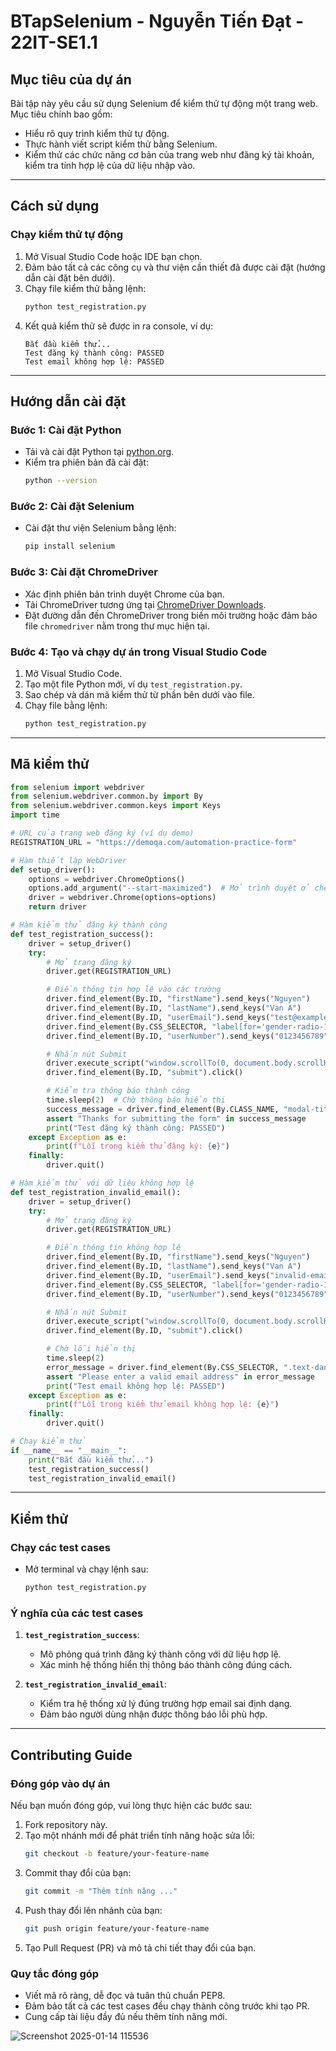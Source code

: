 # BTapSelenium - Nguyễn Tiến Đạt - 22IT-SE1.1

## Mục tiêu của dự án

Bài tập này yêu cầu sử dụng Selenium để kiểm thử tự động một trang web. Mục tiêu chính bao gồm:

- Hiểu rõ quy trình kiểm thử tự động.
- Thực hành viết script kiểm thử bằng Selenium.
- Kiểm thử các chức năng cơ bản của trang web như đăng ký tài khoản, kiểm tra tính hợp lệ của dữ liệu nhập vào.

---

## Cách sử dụng

### Chạy kiểm thử tự động

1. Mở Visual Studio Code hoặc IDE bạn chọn.
2. Đảm bảo tất cả các công cụ và thư viện cần thiết đã được cài đặt (hướng dẫn cài đặt bên dưới).
3. Chạy file kiểm thử bằng lệnh:
   ```bash
   python test_registration.py
   ```
4. Kết quả kiểm thử sẽ được in ra console, ví dụ:
   ```
   Bắt đầu kiểm thử...
   Test đăng ký thành công: PASSED
   Test email không hợp lệ: PASSED
   ```

---

## Hướng dẫn cài đặt

### Bước 1: Cài đặt Python
- Tải và cài đặt Python tại [python.org](https://www.python.org/downloads/).
- Kiểm tra phiên bản đã cài đặt:
  ```bash
  python --version
  ```

### Bước 2: Cài đặt Selenium
- Cài đặt thư viện Selenium bằng lệnh:
  ```bash
  pip install selenium
  ```

### Bước 3: Cài đặt ChromeDriver
- Xác định phiên bản trình duyệt Chrome của bạn.
- Tải ChromeDriver tương ứng tại [ChromeDriver Downloads](https://chromedriver.chromium.org/downloads).
- Đặt đường dẫn đến ChromeDriver trong biến môi trường hoặc đảm bảo file `chromedriver` nằm trong thư mục hiện tại.

### Bước 4: Tạo và chạy dự án trong Visual Studio Code
1. Mở Visual Studio Code.
2. Tạo một file Python mới, ví dụ `test_registration.py`.
3. Sao chép và dán mã kiểm thử từ phần bên dưới vào file.
4. Chạy file bằng lệnh:
   ```bash
   python test_registration.py
   ```

---

## Mã kiểm thử

```python
from selenium import webdriver
from selenium.webdriver.common.by import By
from selenium.webdriver.common.keys import Keys
import time

# URL của trang web đăng ký (ví dụ demo)
REGISTRATION_URL = "https://demoqa.com/automation-practice-form"

# Hàm thiết lập WebDriver
def setup_driver():
    options = webdriver.ChromeOptions()
    options.add_argument("--start-maximized")  # Mở trình duyệt ở chế độ toàn màn hình
    driver = webdriver.Chrome(options=options)
    return driver

# Hàm kiểm thử đăng ký thành công
def test_registration_success():
    driver = setup_driver()
    try:
        # Mở trang đăng ký
        driver.get(REGISTRATION_URL)

        # Điền thông tin hợp lệ vào các trường
        driver.find_element(By.ID, "firstName").send_keys("Nguyen")
        driver.find_element(By.ID, "lastName").send_keys("Van A")
        driver.find_element(By.ID, "userEmail").send_keys("test@example.com")
        driver.find_element(By.CSS_SELECTOR, "label[for='gender-radio-1']").click()  # Chọn giới tính
        driver.find_element(By.ID, "userNumber").send_keys("0123456789")

        # Nhấn nút Submit
        driver.execute_script("window.scrollTo(0, document.body.scrollHeight);")
        driver.find_element(By.ID, "submit").click()

        # Kiểm tra thông báo thành công
        time.sleep(2)  # Chờ thông báo hiển thị
        success_message = driver.find_element(By.CLASS_NAME, "modal-title").text
        assert "Thanks for submitting the form" in success_message
        print("Test đăng ký thành công: PASSED")
    except Exception as e:
        print(f"Lỗi trong kiểm thử đăng ký: {e}")
    finally:
        driver.quit()

# Hàm kiểm thử với dữ liệu không hợp lệ
def test_registration_invalid_email():
    driver = setup_driver()
    try:
        # Mở trang đăng ký
        driver.get(REGISTRATION_URL)

        # Điền thông tin không hợp lệ
        driver.find_element(By.ID, "firstName").send_keys("Nguyen")
        driver.find_element(By.ID, "lastName").send_keys("Van A")
        driver.find_element(By.ID, "userEmail").send_keys("invalid-email")  # Email sai định dạng
        driver.find_element(By.CSS_SELECTOR, "label[for='gender-radio-1']").click()
        driver.find_element(By.ID, "userNumber").send_keys("0123456789")

        # Nhấn nút Submit
        driver.execute_script("window.scrollTo(0, document.body.scrollHeight);")
        driver.find_element(By.ID, "submit").click()

        # Chờ lỗi hiển thị
        time.sleep(2)
        error_message = driver.find_element(By.CSS_SELECTOR, ".text-danger").text
        assert "Please enter a valid email address" in error_message
        print("Test email không hợp lệ: PASSED")
    except Exception as e:
        print(f"Lỗi trong kiểm thử email không hợp lệ: {e}")
    finally:
        driver.quit()

# Chạy kiểm thử
if __name__ == "__main__":
    print("Bắt đầu kiểm thử...")
    test_registration_success()
    test_registration_invalid_email()
```

---

## Kiểm thử

### Chạy các test cases
- Mở terminal và chạy lệnh sau:
  ```bash
  python test_registration.py
  ```

### Ý nghĩa của các test cases
1. **`test_registration_success`**:
   - Mô phỏng quá trình đăng ký thành công với dữ liệu hợp lệ.
   - Xác minh hệ thống hiển thị thông báo thành công đúng cách.

2. **`test_registration_invalid_email`**:
   - Kiểm tra hệ thống xử lý đúng trường hợp email sai định dạng.
   - Đảm bảo người dùng nhận được thông báo lỗi phù hợp.

---

## Contributing Guide

### Đóng góp vào dự án
Nếu bạn muốn đóng góp, vui lòng thực hiện các bước sau:

1. Fork repository này.
2. Tạo một nhánh mới để phát triển tính năng hoặc sửa lỗi:
   ```bash
   git checkout -b feature/your-feature-name
   ```
3. Commit thay đổi của bạn:
   ```bash
   git commit -m "Thêm tính năng ..."
   ```
4. Push thay đổi lên nhánh của bạn:
   ```bash
   git push origin feature/your-feature-name
   ```
5. Tạo Pull Request (PR) và mô tả chi tiết thay đổi của bạn.

### Quy tắc đóng góp
- Viết mã rõ ràng, dễ đọc và tuân thủ chuẩn PEP8.
- Đảm bảo tất cả các test cases đều chạy thành công trước khi tạo PR.
- Cung cấp tài liệu đầy đủ nếu thêm tính năng mới.


![Screenshot 2025-01-14 115536](https://github.com/user-attachments/assets/f9995512-7022-48fe-8647-1e5e26cf11ca)
